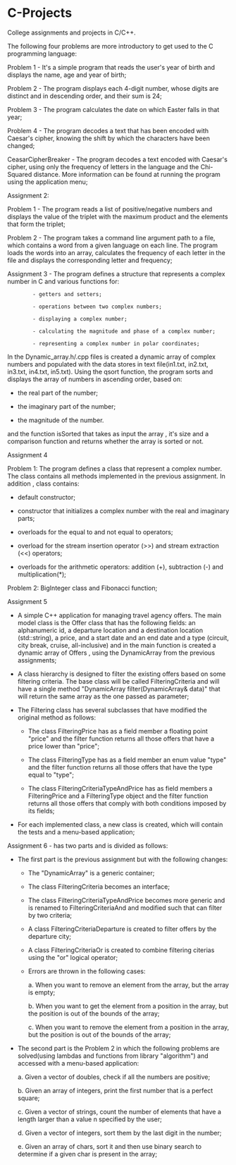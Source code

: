 # C-Projects
College assignments and projects in C/C++.



The following four problems are more introductory to get used to the C programming language:

Problem 1 - It's a simple program that reads the user's year of birth and displays the name, age and year of birth;

Problem 2 - The program displays each 4-digit number, whose digits are distinct and in descending order, and their sum is 24;

Problem 3 - The program calculates the date on which Easter falls in that year;

Problem 4 - The program decodes a text that has been encoded with Caesar's cipher, knowing the shift by which the characters have been changed;


CeasarCipherBreaker - The program decodes a text encoded with Caesar's cipher, using only the frequency of letters in the language and the Chi-Squared distance. More information can be found at running the program using the application menu;


Assignment 2:

  Problem 1 - The program reads a list of positive/negative numbers and displays the value of the triplet with the maximum product and the elements that form the triplet;
  
  Problem 2 - The program takes a command line argument path to a file, which contains a word from a given language on each line. The program loads the words into an array, calculates the frequency of each letter in the file and displays the corresponding letter and frequency;
 
 
Assignment 3 - The program defines a structure that represents a complex number in C and various functions for:

            - getters and setters;
            
            - operations between two complex numbers;
            
            - displaying a complex number;
            
            - calculating the magnitude and phase of a complex number;
            
            - representing a complex number in polar coordinates; 
            
In the Dynamic_array.h/.cpp files is created a dynamic array of complex numbers and populated with the data stores in text file(in1.txt, in2.txt, in3.txt, in4.txt, in5.txt). Using the qsort function, the program sorts and displays the array of numbers in ascending order, based on:

  - the real part of the number;

  - the imaginary part of the number;

  - the magnitude of the number.

and the function isSorted that takes as input the array , it's size and a comparison function and returns whether the array is sorted or not.


Assignment 4

  Problem 1: The program defines a class that represent a complex number. The class contains all methods implemented in the previous assignment. In addition , class contains:
  
  - default constructor;
  
  - constructor that initializes a complex number with the real and imaginary parts;

  - overloads for the equal to and not equal to operators;

  - overload for the stream insertion operator (>>) and stream extraction (<<) operators;

  - overloads for the arithmetic operators: addition (+), subtraction (-) and multiplication(*);
  
  Problem 2: BigInteger class and Fibonacci function;


Assignment 5 
- A simple  C++ application for managing travel agency offers. The main model class is the Offer class that has the following fields: an alphanumeric id, a departure location and a destination location (std::string), a price, and a start date and an end date and a type (circuit, city break, cruise, all-inclusive) and in the main function is created a dynamic array of Offers , using the DynamicArray from the previous assignments;
              
- A class hierarchy is designed to filter the existing offers based on some filtering criteria. The base class will be called FilteringCriteria and will have a single method "DynamicArray filter(DynamicArray& data)" that will return the same array as the one passed as parameter;
              
- The Filtering class has several subclasses that have modified the original method as follows: 
  
  - The class FilteringPrice has as a field member a floating point "price" and the filter function returns all those offers that have a price lower than "price";

  - The class FilteringType has as a field member an enum value "type" and the filter function returns all those offers that have the type equal to "type";

  - The class FilteringCriteriaTypeAndPrice has as field members a FilteringPrice and a FilteringType object and the filter function returns all those offers that comply with both conditions imposed by its fields;

- For each implemented class, a new class is created, which will contain the tests and a menu-based application;


Assignment 6 - has two parts and is divided as follows:
  - The first part is the previous assignment but with the following changes:
    
    - The "DynamicArray" is a generic container;
    
    - The class FilteringCriteria becomes an interface;

    - The class FilteringCriteriaTypeAndPrice becomes more generic and is renamed to FilteringCriteriaAnd and modified such that can filter by two criteria;

    - A class FilteringCriteriaDeparture is created to filter offers by the departure city;

    - A class FilteringCriteriaOr is created to combine filtering citerias using the "or" logical operator;

     - Errors are thrown in the following cases:
     
        a.	When you want to remove an element from the array, but the array is empty;
        
        b.	When you want to get the element from a position in the array, but the position is out of the bounds of the array;
        
        c.	When you want to remove the element from a position in the array, but the position is out of the bounds of the array;
        

   - The second part is the Problem 2 in which the following problems are solved(using lambdas and functions from library "algorithm") and accessed with a menu-based application:
    
        a.	Given a vector of doubles, check if all the numbers are positive;
       
        b.	Given an array of integers, print the first number that is a perfect square;
        
        c.	Given a vector of strings, count the number of elements that have a length larger than a value n specified by the user;
        
        d.	Given a vector of integers, sort them by the last digit in the number;
        
        e.	Given an array of chars, sort it and then use binary search to determine if a given char is present in the array;
